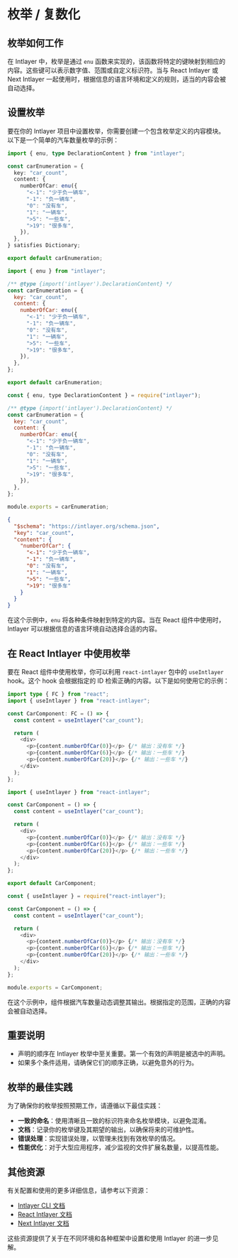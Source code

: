 # 枚举 / 复数化

## 枚举如何工作

在 Intlayer 中，枚举是通过 `enu` 函数来实现的，该函数将特定的键映射到相应的内容。这些键可以表示数字值、范围或自定义标识符。当与 React Intlayer 或 Next Intlayer 一起使用时，根据信息的语言环境和定义的规则，适当的内容会被自动选择。

## 设置枚举

要在你的 Intlayer 项目中设置枚举，你需要创建一个包含枚举定义的内容模块。以下是一个简单的汽车数量枚举的示例：

```typescript fileName="**/*.content.ts" contentDeclarationFormat="typescript"
import { enu, type DeclarationContent } from "intlayer";

const carEnumeration = {
  key: "car_count",
  content: {
    numberOfCar: enu({
      "<-1": "少于负一辆车",
      "-1": "负一辆车",
      "0": "没有车",
      "1": "一辆车",
      ">5": "一些车",
      ">19": "很多车",
    }),
  },
} satisfies Dictionary;

export default carEnumeration;
```

```javascript fileName="**/*.content.mjs" contentDeclarationFormat="esm"
import { enu } from "intlayer";

/** @type {import('intlayer').DeclarationContent} */
const carEnumeration = {
  key: "car_count",
  content: {
    numberOfCar: enu({
      "<-1": "少于负一辆车",
      "-1": "负一辆车",
      "0": "没有车",
      "1": "一辆车",
      ">5": "一些车",
      ">19": "很多车",
    }),
  },
};

export default carEnumeration;
```

```javascript fileName="**/*.content.cjs" contentDeclarationFormat="commonjs"
const { enu, type DeclarationContent } = require("intlayer");

/** @type {import('intlayer').DeclarationContent} */
const carEnumeration = {
  key: "car_count",
  content: {
    numberOfCar: enu({
      "<-1": "少于负一辆车",
      "-1": "负一辆车",
      "0": "没有车",
      "1": "一辆车",
      ">5": "一些车",
      ">19": "很多车",
    }),
  },
};

module.exports = carEnumeration;
```

```json fileName="**/*.content.json" contentDeclarationFormat="json"
{
  "$schema": "https://intlayer.org/schema.json",
  "key": "car_count",
  "content": {
    "numberOfCar": {
      "<-1": "少于负一辆车",
      "-1": "负一辆车",
      "0": "没有车",
      "1": "一辆车",
      ">5": "一些车",
      ">19": "很多车"
    }
  }
}
```

在这个示例中，`enu` 将各种条件映射到特定的内容。当在 React 组件中使用时，Intlayer 可以根据信息的语言环境自动选择合适的内容。

## 在 React Intlayer 中使用枚举

要在 React 组件中使用枚举，你可以利用 `react-intlayer` 包中的 `useIntlayer` hook。这个 hook 会根据指定的 ID 检索正确的内容。以下是如何使用它的示例：

```typescript fileName="**/*.tsx" codeFormat="typescript"
import type { FC } from "react";
import { useIntlayer } from "react-intlayer";

const CarComponent: FC = () => {
  const content = useIntlayer("car_count");

  return (
    <div>
      <p>{content.numberOfCar(0)}</p> {/* 输出：没有车 */}
      <p>{content.numberOfCar(6)}</p> {/* 输出：一些车 */}
      <p>{content.numberOfCar(20)}</p> {/* 输出：一些车 */}
    </div>
  );
};
```

```javascript fileName="**/*.mjx" codeFormat="esm"
import { useIntlayer } from "react-intlayer";

const CarComponent = () => {
  const content = useIntlayer("car_count");

  return (
    <div>
      <p>{content.numberOfCar(0)}</p> {/* 输出：没有车 */}
      <p>{content.numberOfCar(6)}</p> {/* 输出：一些车 */}
      <p>{content.numberOfCar(20)}</p> {/* 输出：一些车 */}
    </div>
  );
};

export default CarComponent;
```

```javascript fileName="**/*.cjs" codeFormat="commonjs"
const { useIntlayer } = require("react-intlayer");

const CarComponent = () => {
  const content = useIntlayer("car_count");

  return (
    <div>
      <p>{content.numberOfCar(0)}</p> {/* 输出：没有车 */}
      <p>{content.numberOfCar(6)}</p> {/* 输出：一些车 */}
      <p>{content.numberOfCar(20)}</p> {/* 输出：一些车 */}
    </div>
  );
};

module.exports = CarComponent;
```

在这个示例中，组件根据汽车数量动态调整其输出。根据指定的范围，正确的内容会被自动选择。

## 重要说明

- 声明的顺序在 Intlayer 枚举中至关重要。第一个有效的声明是被选中的声明。
- 如果多个条件适用，请确保它们的顺序正确，以避免意外的行为。

## 枚举的最佳实践

为了确保你的枚举按照预期工作，请遵循以下最佳实践：

- **一致的命名**：使用清晰且一致的标识符来命名枚举模块，以避免混淆。
- **文档**：记录你的枚举键及其期望的输出，以确保将来的可维护性。
- **错误处理**：实现错误处理，以管理未找到有效枚举的情况。
- **性能优化**：对于大型应用程序，减少监视的文件扩展名数量，以提高性能。

## 其他资源

有关配置和使用的更多详细信息，请参考以下资源：

- [Intlayer CLI 文档](https://github.com/aymericzip/intlayer/blob/main/docs/zh/intlayer_cli.md)
- [React Intlayer 文档](https://github.com/aymericzip/intlayer/blob/main/docs/zh/intlayer_with_create_react_app.md)
- [Next Intlayer 文档](https://github.com/aymericzip/intlayer/blob/main/docs/zh/intlayer_with_nextjs_15.md)

这些资源提供了关于在不同环境和各种框架中设置和使用 Intlayer 的进一步见解。
